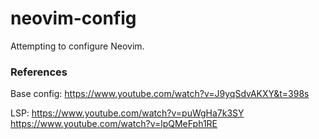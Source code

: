 # neovim-config

Attempting to configure Neovim.

### References

Base config:
https://www.youtube.com/watch?v=J9yqSdvAKXY&t=398s

LSP:
https://www.youtube.com/watch?v=puWgHa7k3SY
https://www.youtube.com/watch?v=lpQMeFph1RE

